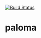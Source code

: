 [![Build Status](https://travis-ci.org/Palo-IT/paloma.svg?branch=master)](https://travis-ci.org/Palo-IT/paloma)

# paloma
